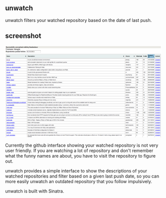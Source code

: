 unwatch
-------
unwatch filters your watched repository based on the date of last push. 

screenshot
----------
![unwatch](https://github.com/zhengjia/unwatch/raw/master/screenshot/screenshot1.png "unwatch")

Currently the github interface showing your watched repository is not very user friendly. If you are watching a lot of repository and don't remember what the funny names are about, you have to visit the repository to figure out.

unwatch provides a simple interface to show the descriptions of your watched repositories and filter based on a given last push date, so you can more easily unwatch an outdated repository that you follow impulsively.

unwatch is built with Sinatra.